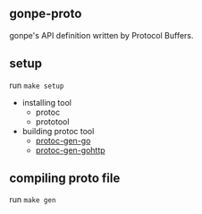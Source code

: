 ## gonpe-proto

gonpe's API definition written by Protocol Buffers.

## setup

run `make setup`

- installing tool
  - protoc
  - prototool
- building protoc tool
  - [protoc-gen-go](https://github.com/golang/protobuf/tree/master/protoc-gen-go)
  - [protoc-gen-gohttp](https://github.com/nametake/protoc-gen-gohttp)

## compiling proto file

run `make gen`
